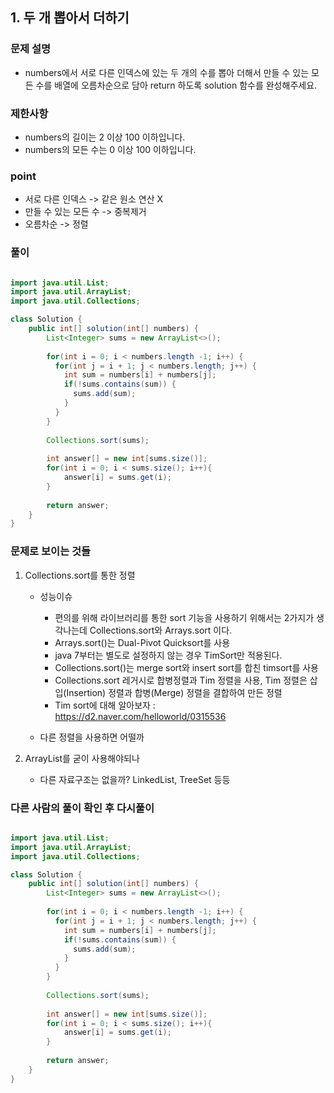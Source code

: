 ## 1. 두 개 뽑아서 더하기 ##

### 문제 설명 ###
  - numbers에서 서로 다른 인덱스에 있는 두 개의 수를 뽑아 더해서 만들 수 있는 모든 수를 배열에 오름차순으로 담아 return 하도록 solution 함수를 완성해주세요.

### 제한사항 ###
  - numbers의 길이는 2 이상 100 이하입니다.
  - numbers의 모든 수는 0 이상 100 이하입니다.

### point ###
  - 서로 다른 인덱스 -> 같은 원소 연산 X
  - 만들 수 있는 모든 수 -> 중복제거
  - 오름차순 -> 정렬

### 풀이 ###

````java

import java.util.List;
import java.util.ArrayList;
import java.util.Collections;

class Solution {
    public int[] solution(int[] numbers) {
        List<Integer> sums = new ArrayList<>();
        
        for(int i = 0; i < numbers.length -1; i++) {
          for(int j = i + 1; j < numbers.length; j++) {
            int sum = numbers[i] + numbers[j];
            if(!sums.contains(sum)) {
              sums.add(sum);
            }
          }
        }
        
        Collections.sort(sums);
        
        int answer[] = new int[sums.size()];
        for(int i = 0; i < sums.size(); i++){
            answer[i] = sums.get(i);
        }
        
        return answer;
    }
}

````

### 문제로 보이는 것들 ###

1. Collections.sort를 통한 정렬
    - 성능이슈
      + 편의를 위해 라이브러리를 통한 sort 기능을 사용하기 위해서는 2가지가 생각나는데 Collections.sort와 Arrays.sort 이다.
      + Arrays.sort()는 Dual-Pivot Quicksort를 사용
      + java 7부터는 별도로 설정하지 않는 경우 TimSort만 적용된다.
      + Collections.sort()는 merge sort와 insert sort를 합친 timsort를 사용
      + Collections.sort 레거시로 합병정렬과 Tim 정렬을 사용, Tim 정렬은 삽입(Insertion) 정렬과 합병(Merge) 정렬을 결합하여 만든 정렬
      + Tim sort에 대해 알아보자 : https://d2.naver.com/helloworld/0315536

    - 다른 정렬을 사용하면 어떨까




2. ArrayList를 굳이 사용해야되나
    - 다른 자료구조는 없을까? LinkedList, TreeSet 등등

### 다른 사람의 풀이 확인 후 다시풀이 ###

````java

import java.util.List;
import java.util.ArrayList;
import java.util.Collections;

class Solution {
    public int[] solution(int[] numbers) {
        List<Integer> sums = new ArrayList<>();
        
        for(int i = 0; i < numbers.length -1; i++) {
          for(int j = i + 1; j < numbers.length; j++) {
            int sum = numbers[i] + numbers[j];
            if(!sums.contains(sum)) {
              sums.add(sum);
            }
          }
        }
        
        Collections.sort(sums);
        
        int answer[] = new int[sums.size()];
        for(int i = 0; i < sums.size(); i++){
            answer[i] = sums.get(i);
        }
        
        return answer;
    }
}

````
